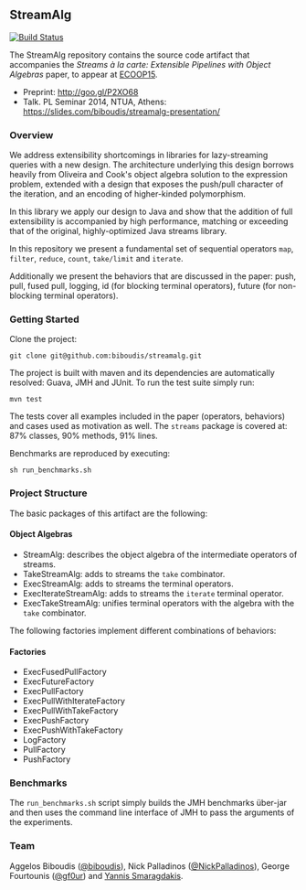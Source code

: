## StreamAlg

[![Build Status](https://travis-ci.org/biboudis/streamalg.svg?branch=master)](https://travis-ci.org/biboudis/streamalg)

The StreamAlg repository contains the source code artifact that accompanies the
_Streams à la carte: Extensible Pipelines with Object Algebras_ paper, to appear at [ECOOP15](http://2015.ecoop.org).

- Preprint: http://goo.gl/P2XO68
- Talk. PL Seminar 2014, NTUA, Athens: https://slides.com/biboudis/streamalg-presentation/

### Overview

We address extensibility shortcomings in libraries for lazy-streaming queries
with a new design. The architecture underlying this design borrows heavily from
Oliveira and Cook's object algebra solution to the expression problem, extended
with a design that exposes the push/pull character of the iteration, and an
encoding of higher-kinded polymorphism.

In this library we apply our design to Java and show that the addition of full
extensibility is accompanied by high performance, matching or exceeding that of
the original, highly-optimized Java streams library.

In this repository we present a fundamental set of sequential operators ```map```,
```filter```, ```reduce```, ```count```, ```take/limit``` and ```iterate```.

Additionally we present the behaviors that are discussed in the paper: push, pull, fused pull, logging, id (for
blocking terminal operators), future (for non-blocking terminal operators).

### Getting Started

Clone the project:
```shell
git clone git@github.com:biboudis/streamalg.git
```
The project is built with maven and its dependencies are automatically resolved: Guava, JMH and JUnit. To run the test suite simply run:
```shell
mvn test
```
The tests cover all examples included in the paper (operators, behaviors) and cases used as motivation as well. The ```streams``` package is covered at:	87% classes,	90% methods,	91% lines.

Benchmarks are reproduced by executing:
```shell
sh run_benchmarks.sh
```

### Project Structure
The basic packages of this artifact are the following:

#### Object Algebras
- StreamAlg: describes the object algebra of the intermediate operators of streams.
- TakeStreamAlg: adds to streams the ```take``` combinator.
- ExecStreamAlg: adds to streams the terminal operators.
- ExecIterateStreamAlg: adds to streams the ```iterate``` terminal operator.
- ExecTakeStreamAlg: unifies terminal operators with the algebra with the ```take``` combinator.

The following factories implement different combinations of behaviors:
#### Factories
- ExecFusedPullFactory
- ExecFutureFactory
- ExecPullFactory
- ExecPullWithIterateFactory
- ExecPullWithTakeFactory
- ExecPushFactory
- ExecPushWithTakeFactory
- LogFactory
- PullFactory
- PushFactory

### Benchmarks
The ```run_benchmarks.sh``` script simply builds the JMH benchmarks über-jar and then uses the command line interface of JMH to pass the arguments of the experiments.

### Team

Aggelos Biboudis ([@biboudis](https://twitter.com/biboudis)), Nick Palladinos
([@NickPalladinos](https://twitter.com/NickPalladinos)), George Fourtounis
([@gf0ur](https://twitter.com/gf0ur)) and
[Yannis Smaragdakis](http://www.di.uoa.gr/~smaragd/).
